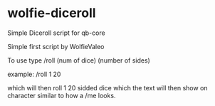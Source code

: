# wolfie-diceroll
Simple Diceroll script for qb-core

Simple first script by WolfieValeo

To use type /roll (num of dice) (number of sides)

example: /roll 1 20

which will then roll 1 20 sidded dice which the text will then show on character similar to how a /me looks.
